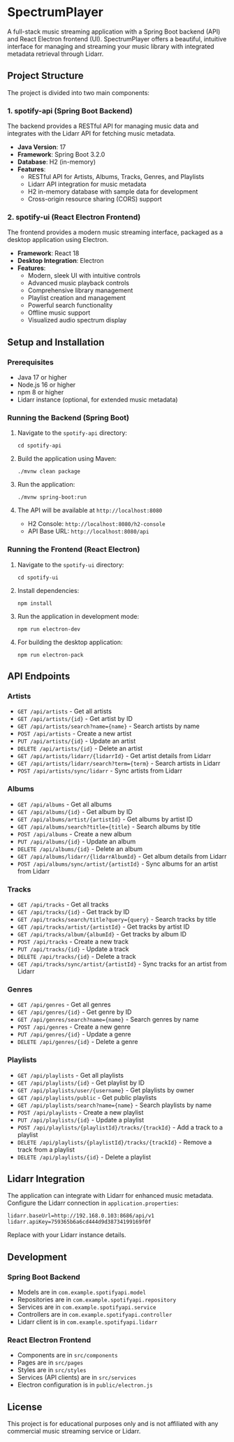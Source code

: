 # SpectrumPlayer

A full-stack music streaming application with a Spring Boot backend (API) and React Electron frontend (UI). SpectrumPlayer offers a beautiful, intuitive interface for managing and streaming your music library with integrated metadata retrieval through Lidarr.

## Project Structure

The project is divided into two main components:

### 1. spotify-api (Spring Boot Backend)

The backend provides a RESTful API for managing music data and integrates with the Lidarr API for fetching music metadata.

- **Java Version**: 17
- **Framework**: Spring Boot 3.2.0
- **Database**: H2 (in-memory)
- **Features**: 
  - RESTful API for Artists, Albums, Tracks, Genres, and Playlists
  - Lidarr API integration for music metadata
  - H2 in-memory database with sample data for development
  - Cross-origin resource sharing (CORS) support

### 2. spotify-ui (React Electron Frontend)

The frontend provides a modern music streaming interface, packaged as a desktop application using Electron.

- **Framework**: React 18
- **Desktop Integration**: Electron
- **Features**:
  - Modern, sleek UI with intuitive controls
  - Advanced music playback controls
  - Comprehensive library management
  - Playlist creation and management
  - Powerful search functionality
  - Offline music support
  - Visualized audio spectrum display

## Setup and Installation

### Prerequisites

- Java 17 or higher
- Node.js 16 or higher
- npm 8 or higher
- Lidarr instance (optional, for extended music metadata)

### Running the Backend (Spring Boot)

1. Navigate to the `spotify-api` directory:
   ```
   cd spotify-api
   ```

2. Build the application using Maven:
   ```
   ./mvnw clean package
   ```

3. Run the application:
   ```
   ./mvnw spring-boot:run
   ```

4. The API will be available at `http://localhost:8080`
   - H2 Console: `http://localhost:8080/h2-console`
   - API Base URL: `http://localhost:8080/api`

### Running the Frontend (React Electron)

1. Navigate to the `spotify-ui` directory:
   ```
   cd spotify-ui
   ```

2. Install dependencies:
   ```
   npm install
   ```

3. Run the application in development mode:
   ```
   npm run electron-dev
   ```

4. For building the desktop application:
   ```
   npm run electron-pack
   ```

## API Endpoints

### Artists

- `GET /api/artists` - Get all artists
- `GET /api/artists/{id}` - Get artist by ID
- `GET /api/artists/search?name={name}` - Search artists by name
- `POST /api/artists` - Create a new artist
- `PUT /api/artists/{id}` - Update an artist
- `DELETE /api/artists/{id}` - Delete an artist
- `GET /api/artists/lidarr/{lidarrId}` - Get artist details from Lidarr
- `GET /api/artists/lidarr/search?term={term}` - Search artists in Lidarr
- `POST /api/artists/sync/lidarr` - Sync artists from Lidarr

### Albums

- `GET /api/albums` - Get all albums
- `GET /api/albums/{id}` - Get album by ID
- `GET /api/albums/artist/{artistId}` - Get albums by artist ID
- `GET /api/albums/search?title={title}` - Search albums by title
- `POST /api/albums` - Create a new album
- `PUT /api/albums/{id}` - Update an album
- `DELETE /api/albums/{id}` - Delete an album
- `GET /api/albums/lidarr/{lidarrAlbumId}` - Get album details from Lidarr
- `POST /api/albums/sync/artist/{artistId}` - Sync albums for an artist from Lidarr

### Tracks

- `GET /api/tracks` - Get all tracks
- `GET /api/tracks/{id}` - Get track by ID
- `GET /api/tracks/search/title?query={query}` - Search tracks by title
- `GET /api/tracks/artist/{artistId}` - Get tracks by artist ID
- `GET /api/tracks/album/{albumId}` - Get tracks by album ID
- `POST /api/tracks` - Create a new track
- `PUT /api/tracks/{id}` - Update a track
- `DELETE /api/tracks/{id}` - Delete a track
- `GET /api/tracks/sync/artist/{artistId}` - Sync tracks for an artist from Lidarr

### Genres

- `GET /api/genres` - Get all genres
- `GET /api/genres/{id}` - Get genre by ID
- `GET /api/genres/search?name={name}` - Search genres by name
- `POST /api/genres` - Create a new genre
- `PUT /api/genres/{id}` - Update a genre
- `DELETE /api/genres/{id}` - Delete a genre

### Playlists

- `GET /api/playlists` - Get all playlists
- `GET /api/playlists/{id}` - Get playlist by ID
- `GET /api/playlists/user/{username}` - Get playlists by owner
- `GET /api/playlists/public` - Get public playlists
- `GET /api/playlists/search?name={name}` - Search playlists by name
- `POST /api/playlists` - Create a new playlist
- `PUT /api/playlists/{id}` - Update a playlist
- `POST /api/playlists/{playlistId}/tracks/{trackId}` - Add a track to a playlist
- `DELETE /api/playlists/{playlistId}/tracks/{trackId}` - Remove a track from a playlist
- `DELETE /api/playlists/{id}` - Delete a playlist

## Lidarr Integration

The application can integrate with Lidarr for enhanced music metadata. Configure the Lidarr connection in `application.properties`:

```properties
lidarr.baseUrl=http://192.168.0.103:8686/api/v1
lidarr.apiKey=759365b6a6cd444d9d38734199169f0f
```

Replace with your Lidarr instance details.

## Development

### Spring Boot Backend

- Models are in `com.example.spotifyapi.model`
- Repositories are in `com.example.spotifyapi.repository`
- Services are in `com.example.spotifyapi.service`
- Controllers are in `com.example.spotifyapi.controller`
- Lidarr client is in `com.example.spotifyapi.lidarr`

### React Electron Frontend

- Components are in `src/components`
- Pages are in `src/pages`
- Styles are in `src/styles`
- Services (API clients) are in `src/services`
- Electron configuration is in `public/electron.js`

## License

This project is for educational purposes only and is not affiliated with any commercial music streaming service or Lidarr.
